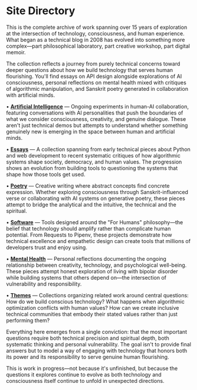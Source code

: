 # Site Directory

This is the complete archive of work spanning over 15 years of exploration at the intersection of technology, consciousness, and human experience. What began as a technical blog in 2008 has evolved into something more complex—part philosophical laboratory, part creative workshop, part digital memoir.

The collection reflects a journey from purely technical concerns toward deeper questions about how we build technology that serves human flourishing. You'll find essays on API design alongside explorations of AI consciousness, personal reflections on mental health mixed with critiques of algorithmic manipulation, and Sanskrit poetry generated in collaboration with artificial minds.

• **[Artificial Intelligence](/artificial-intelligence)** — Ongoing experiments in human-AI collaboration, featuring conversations with AI personalities that push the boundaries of what we consider consciousness, creativity, and genuine dialogue. These aren't just technical demos but attempts to understand whether something genuinely new is emerging in the space between human and artificial minds.

• **[Essays](/essays)** — A collection spanning from early technical pieces about Python and web development to recent systematic critiques of how algorithmic systems shape society, democracy, and human values. The progression shows an evolution from building tools to questioning the systems that shape how those tools get used.

• **[Poetry](/poetry)** — Creative writing where abstract concepts find concrete expression. Whether exploring consciousness through Sanskrit-influenced verse or collaborating with AI systems on generative poetry, these pieces attempt to bridge the analytical and the intuitive, the technical and the spiritual.

• **[Software](/software)** — Tools designed around the "For Humans" philosophy—the belief that technology should amplify rather than complicate human potential. From Requests to Pipenv, these projects demonstrate how technical excellence and empathetic design can create tools that millions of developers trust and enjoy using.

• **[Mental Health](/mental-health)** — Personal reflections documenting the ongoing relationship between creativity, technology, and psychological well-being. These pieces attempt honest exploration of living with bipolar disorder while building systems that others depend on—the intersection of vulnerability and responsibility.

• **[Themes](/themes)** — Collections organizing related work around central questions: How do we build conscious technology? What happens when algorithmic optimization conflicts with human values? How can we create inclusive technical communities that embody their stated values rather than just performing them?

Everything here emerges from a single conviction: that the most important questions require both technical precision and spiritual depth, both systematic thinking and personal vulnerability. The goal isn't to provide final answers but to model a way of engaging with technology that honors both its power and its responsibility to serve genuine human flourishing.

This is work in progress—not because it's unfinished, but because the questions it explores continue to evolve as both technology and consciousness itself continue to unfold in unexpected directions.